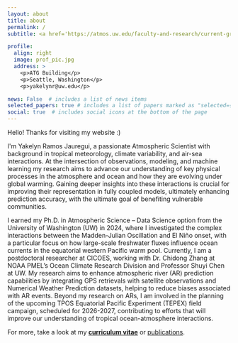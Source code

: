 ```yaml
---
layout: about
title: about
permalink: /
subtitle: <a href='https://atmos.uw.edu/faculty-and-research/current-graduate-students/'> University of Washington </a> 

profile:
  align: right
  image: prof_pic.jpg
  address: >
    <p>ATG Building</p>
    <p>Seattle, Washington</p>
    <p>yakelynr@uw.edu</p>

news: False  # includes a list of news items
selected_papers: true # includes a list of papers marked as "selected={true}"
social: true  # includes social icons at the bottom of the page
---
```


Hello! Thanks for visiting my website :) 

I'm Yakelyn Ramos Jauregui, a passionate Atmospheric Scientist with background in tropical meteorology, climate variability, and air-sea interactions. At the intersection of observations, modeling, and machine learning my research aims to advance our understanding of key physical processes in the atmosphere and ocean and how they are evolving under global warming. Gaining deeper insights into these interactions is crucial for improving their representation in fully coupled models, ultimately enhancing prediction accuracy, with the ultimate goal of benefiting vulnerable communities. 

I earned my Ph.D. in Atmospheric Science – Data Science option from the University of Washington (UW) in 2024, where I investigated the complex interactions between the Madden-Julian Oscillation and El Niño onset, with a particular focus on how large-scale freshwater fluxes influence ocean currents in the equatorial western Pacific warm pool. Currently, I am a postdoctoral researcher at CICOES, working with Dr. Chidong Zhang at NOAA PMEL’s Ocean Climate Research Division and Professor Shuyi Chen at UW. My research aims to enhance atmospheric river (AR) prediction capabilities by integrating GPS retrievals with satellite observations and Numerical Weather Prediction datasets, helping to reduce biases associated with AR events. Beyond my research on ARs, I am involved in the planning of the upcoming TPOS Equatorial Pacific Experiment (TEPEX) field campaign, scheduled for 2026-2027, contributing to efforts that will improve our understanding of tropical ocean-atmosphere interactions.

For more, take a look at my **<a href="https://orca.atmos.washington.edu/CV/cv_yakelynrj.pdf">curriculum vitae</a>** or <a href="/publications">publications</a>.
